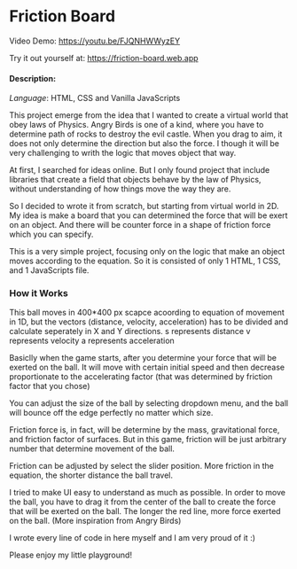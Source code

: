 # Friction Board

Video Demo: https://youtu.be/FJQNHWWyzEY

Try it out yourself at: https://friction-board.web.app

#### Description:

*Language*: HTML, CSS and Vanilla JavaScripts

This project emerge from the idea that I wanted to create a virtual world that obey laws of Physics. Angry Birds is one of a kind, where you have to determine path of rocks to destroy the evil castle. When you drag to aim, it does not only determine the direction but also the force. I though it will be very challenging to writh the logic that moves object that way.

At first, I searched for ideas online. But I only found project that include libraries that create a field that objects behave by the law of Physics, without understanding of how things move the way they are.

So I decided to wrote it from scratch, but starting from virtual world in 2D. My idea is make a board that you can determined the force that will be exert on an object. And there will be counter force in a shape of friction force which you can specify.

This is a very simple project, focusing only on the logic that make an object moves according to the equation. So it is consisted of only 1 HTML, 1 CSS, and 1 JavaScripts file.

### How it Works

This ball moves in 400*400 px scapce acoording to equation of movement in 1D, but the vectors (distance, velocity, acceleration) has to be divided and calculate seperately in X and Y directions. s represents distance v represents velocity a represents acceleration

Basiclly when the game starts, after you determine your force that will be exerted on the ball. It will move with certain initial speed and then decrease proportionate to the accelerating factor (that was determined by friction factor that you chose)

You can adjust the size of the ball by selecting dropdown menu, and the ball will bounce off the edge perfectly no matter which size.

Friction force is, in fact, will be determine by the mass, gravitational force, and friction factor of surfaces. But in this game, friction will be just arbitrary number that determine movement of the ball.

Friction can be adjusted by select the slider position. More friction in the equation, the shorter distance the ball travel.

I tried to make UI easy to understand as much as possible. In order to move the ball, you have to drag it from the center of the ball to create the force that will be exerted on the ball. The longer the red line, more force exerted on the ball. (More inspiration from Angry Birds)

I wrote every line of code in here myself and I am very proud of it :)

Please enjoy my little playground!
